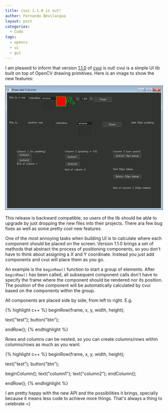 ```yaml
---
title: cvui 1.1.0 is out!
author: Fernando Bevilacqua
layout: post
categories:
  - Code
tags:
  - opencv
  - ui
  - gui
---
```


I am pleased to inform that version [1.1.0](https://github.com/Dovyski/cvui/releases/tag/v1.1.0) of [cvui](https://github.com/Dovyski/cvui) is out! cvui is a simple UI lib built on top of OpenCV drawing primitives. Here is an image to show the new features:

![cvui](/public/img/cvui-row-column.png)

This release is backward compatible, so users of the lib should be able to upgrade by just dropping the new files into their projects. There ara few bug fixes as well as some pretty cool new features.

One of the most annoying tasks when building UI is to calculate where each component should be placed on the screen. Version 1.1.0 brings a set of methods that abstract the process of positioning
components, so you don't have to think about assigning a X and Y coordinate. Instead you just add components and cvui will place them as you go.

An example is the `beginRow()` function to start a group of elements. After `beginRow()` has been called, all subsequent component calls don't have to specify
the frame where the component should be rendered nor its position. The position of the component will be automatically calculated by cvui based on the components within the group.

All components are placed side by side, from left to right. E.g.
 
{% highlight c++ %}
beginRow(frame, x, y, width, height);

text("test");
button("btn");

endRow();
{% endhighlight %}
 
Rows and columns can be nested, so you can create columns/rows within columns/rows as much as you want:

{% highlight c++ %}
beginRow(frame, x, y, width, height);

text("test");
button("btn");
	 
beginColumn();
text("column1");
text("column2");
endColumn();

endRow();
{% endhighlight %}

I am pretty happy with the new API and the possibilities it brings, specially because it means less code to achieve more things. That's always a thing to celebrate =)